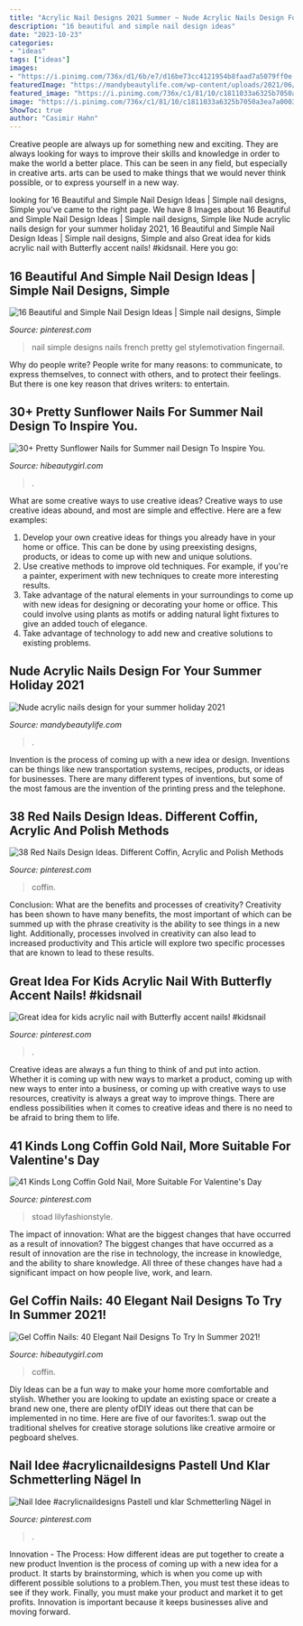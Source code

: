 ```yaml
---
title: "Acrylic Nail Designs 2021 Summer ~ Nude Acrylic Nails Design For Your Summer Holiday 2021"
description: "16 beautiful and simple nail design ideas"
date: "2023-10-23"
categories:
- "ideas"
tags: ["ideas"]
images:
- "https://i.pinimg.com/736x/d1/6b/e7/d16be73cc4121954b8faad7a5079ff0e.jpg"
featuredImage: "https://mandybeautylife.com/wp-content/uploads/2021/06/7-3.jpg"
featured_image: "https://i.pinimg.com/736x/c1/81/10/c1811033a6325b7050a3ea7a00035eed.jpg"
image: "https://i.pinimg.com/736x/c1/81/10/c1811033a6325b7050a3ea7a00035eed.jpg"
ShowToc: true
author: "Casimir Hahn"
---
```



Creative people are always up for something new and exciting. They are always looking for ways to improve their skills and knowledge in order to make the world a better place. This can be seen in any field, but especially in creative arts. arts can be used to make things that we would never think possible, or to express yourself in a new way.

	

		
looking for 16 Beautiful and Simple Nail Design Ideas | Simple nail designs, Simple you've came to the right page. We have 8 Images about 16 Beautiful and Simple Nail Design Ideas | Simple nail designs, Simple like Nude acrylic nails design for your summer holiday 2021, 16 Beautiful and Simple Nail Design Ideas | Simple nail designs, Simple and also Great idea for kids acrylic nail with Butterfly accent nails! #kidsnail. Here you go:
		
    
## 16 Beautiful And Simple Nail Design Ideas | Simple Nail Designs, Simple

<img loading=lazy src="https://i.pinimg.com/736x/9a/57/67/9a5767aa0ad48654c51aceadf19be2bf--french-nail-designs-simple-nail-designs.jpg" onerror="this.onerror=null;this.src='https://tse2.mm.bing.net/th?id=OIP.cAV8QKthakzsSoR1cAoMdgHaJ3&amp;pid=15.1';" alt="16 Beautiful and Simple Nail Design Ideas | Simple nail designs, Simple">

_Source: pinterest.com_

>nail simple designs nails french pretty gel stylemotivation fingernail. 

	

Why do people write?
People write for many reasons: to communicate, to express themselves, to connect with others, and to protect their feelings. But there is one key reason that drives writers: to entertain.

    
## 30+ Pretty Sunflower Nails For Summer Nail Design To Inspire You.

<img loading=lazy src="https://hibeautygirl.com/wp-content/uploads/2021/04/16-11.jpg" onerror="this.onerror=null;this.src='https://tse4.mm.bing.net/th?id=OIP.WzYo8ws_K25tS6eQP2158QHaLH&amp;pid=15.1';" alt="30+ Pretty Sunflower Nails for Summer nail Design To Inspire You.">

_Source: hibeautygirl.com_

>. 

	

What are some creative ways to use creative ideas?
Creative ways to use creative ideas abound, and most are simple and effective. Here are a few examples: 
1. Develop your own creative ideas for things you already have in your home or office. This can be done by using preexisting designs, products, or ideas to come up with new and unique solutions. 
2. Use creative methods to improve old techniques. For example, if you're a painter, experiment with new techniques to create more interesting results. 
3. Take advantage of the natural elements in your surroundings to come up with new ideas for designing or decorating your home or office. This could involve using plants as motifs or adding natural light fixtures to give an added touch of elegance. 
4. Take advantage of technology to add new and creative solutions to existing problems.

    
## Nude Acrylic Nails Design For Your Summer Holiday 2021

<img loading=lazy src="https://mandybeautylife.com/wp-content/uploads/2021/06/7-3.jpg" onerror="this.onerror=null;this.src='https://tse1.mm.bing.net/th?id=OIP.UAfIZaWs3CEU7EjwYbm0sAHaLH&amp;pid=15.1';" alt="Nude acrylic nails design for your summer holiday 2021">

_Source: mandybeautylife.com_

>. 

	

Invention is the process of coming up with a new idea or design. Inventions can be things like new transportation systems, recipes, products, or ideas for businesses. There are many different types of inventions, but some of the most famous are the invention of the printing press and the telephone.

    
## 38 Red Nails Design Ideas. Different Coffin, Acrylic And Polish Methods

<img loading=lazy src="https://i.pinimg.com/736x/56/8d/cb/568dcb77ca91370e47c19ce20864e3e4.jpg" onerror="this.onerror=null;this.src='https://tse3.mm.bing.net/th?id=OIP._ExvXuHZ61z8wLirh_oG9QHaN1&amp;pid=15.1';" alt="38 Red Nails Design Ideas. Different Coffin, Acrylic and Polish Methods">

_Source: pinterest.com_

>coffin. 

	

Conclusion: What are the benefits and processes of creativity?
Creativity has been shown to have many benefits, the most important of which can be summed up with the phrase creativity is the ability to see things in a new light. Additionally, processes involved in creativity can also lead to increased productivity and This article will explore two specific processes that are known to lead to these results.

    
## Great Idea For Kids Acrylic Nail With Butterfly Accent Nails! #kidsnail

<img loading=lazy src="https://i.pinimg.com/736x/d1/6b/e7/d16be73cc4121954b8faad7a5079ff0e.jpg" onerror="this.onerror=null;this.src='https://tse4.mm.bing.net/th?id=OIP.u8oRWuxfkswViF1hnz0FtwHaJ3&amp;pid=15.1';" alt="Great idea for kids acrylic nail with Butterfly accent nails! #kidsnail">

_Source: pinterest.com_

>. 

	

Creative ideas are always a fun thing to think of and put into action. Whether it is coming up with new ways to market a product, coming up with new ways to enter into a business, or coming up with creative ways to use resources, creativity is always a great way to improve things. There are endless possibilities when it comes to creative ideas and there is no need to be afraid to bring them to life.

    
## 41 Kinds Long Coffin Gold Nail, More Suitable For Valentine&#039;s Day

<img loading=lazy src="https://i.pinimg.com/736x/c1/81/10/c1811033a6325b7050a3ea7a00035eed.jpg" onerror="this.onerror=null;this.src='https://tse1.mm.bing.net/th?id=OIP.-PN9BsE4s1wU3rNZGZz5vwHaLL&amp;pid=15.1';" alt="41 Kinds Long Coffin Gold Nail, More Suitable For Valentine&#039;s Day">

_Source: pinterest.com_

>stoad lilyfashionstyle. 

	

The impact of innovation: What are the biggest changes that have occurred as a result of innovation?
The biggest changes that have occurred as a result of innovation are the rise in technology, the increase in knowledge, and the ability to share knowledge. All three of these changes have had a significant impact on how people live, work, and learn.

    
## Gel Coffin Nails: 40 Elegant Nail Designs To Try In Summer 2021!

<img loading=lazy src="https://hibeautygirl.com/wp-content/uploads/2021/05/38-11.jpg" onerror="this.onerror=null;this.src='https://tse4.mm.bing.net/th?id=OIP.2E9KffajNHqE7uPHv1yl8QHaLH&amp;pid=15.1';" alt="Gel Coffin Nails: 40 Elegant Nail Designs To Try In Summer 2021!">

_Source: hibeautygirl.com_

>coffin. 

	

Diy Ideas can be a fun way to make your home more comfortable and stylish. Whether you are looking to update an existing space or create a brand new one, there are plenty ofDIY ideas out there that can be implemented in no time. Here are five of our favorites:1. swap out the traditional shelves for creative storage solutions like creative armoire or pegboard shelves.
    
## Nail Idee #acrylicnaildesigns Pastell Und Klar Schmetterling Nägel In

<img loading=lazy src="https://i.pinimg.com/736x/c5/86/49/c5864931a7c6431dade6888fbb19d14f.jpg" onerror="this.onerror=null;this.src='https://tse2.mm.bing.net/th?id=OIP.YtdpAYQe09cFpi-yzZamDwHaLg&amp;pid=15.1';" alt="Nail Idee #acrylicnaildesigns Pastell und klar Schmetterling Nägel in">

_Source: pinterest.com_

>. 

	

Innovation - The Process: How different ideas are put together to create a new product
Invention is the process of coming up with a new idea for a product. It starts by brainstorming, which is when you come up with different possible solutions to a problem.Then, you must test these ideas to see if they work. Finally, you must make your product and market it to get profits. Innovation is important because it keeps businesses alive and moving forward.

